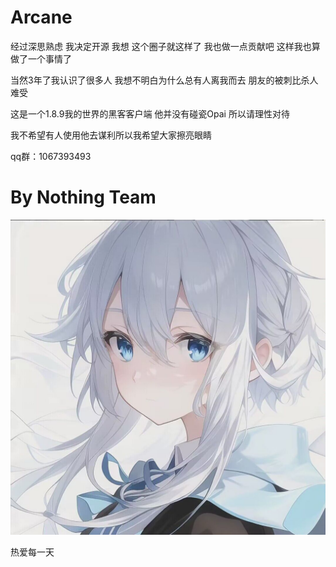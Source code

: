 # Arcane

经过深思熟虑 我决定开源 我想 这个圈子就这样了 我也做一点贡献吧 这样我也算做了一个事情了

当然3年了我认识了很多人 我想不明白为什么总有人离我而去 朋友的被刺比杀人难受

这是一个1.8.9我的世界的黑客客户端 他并没有碰瓷Opai 所以请理性对待

我不希望有人使用他去谋利所以我希望大家擦亮眼睛

qq群：1067393493
# By Nothing Team

![1](/images/1.jpg)

热爱每一天